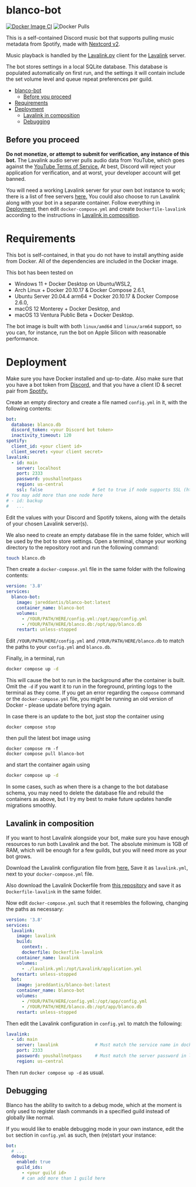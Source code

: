 blanco-bot
===

[![Docker Image CI](https://github.com/jareddantis/blanco-bot/actions/workflows/build-and-push.yml/badge.svg)](https://github.com/jareddantis/blanco-bot/actions/workflows/build-and-push.yml)
![Docker Pulls](https://img.shields.io/docker/pulls/jareddantis/blanco-bot)

This is a self-contained Discord music bot that supports pulling music metadata from Spotify, made with [Nextcord v2](https://nextcord.dev).

Music playback is handled by the [Lavalink.py](https://github.com/Devoxin/Lavalink.py) client for the [Lavalink](https://github.com/freyacodes/Lavalink) server.

The bot stores settings in a local SQLite database. This database is populated automatically on first run, and the settings it will contain include the set volume level and queue repeat preferences per guild.

- [blanco-bot](#blanco-bot)
  - [Before you proceed](#before-you-proceed)
- [Requirements](#requirements)
- [Deployment](#deployment)
  - [Lavalink in composition](#lavalink-in-composition)
  - [Debugging](#debugging)

## Before you proceed

**Do not monetize, or attempt to submit for verification, any instance of this bot.** The Lavalink audio server pulls audio data from YouTube, which goes against the [YouTube Terms of Service.](https://www.youtube.com/t/terms) At best, Discord will reject your application for verification, and at worst, your developer account will get banned.

You will need a working Lavalink server for your own bot instance to work; there is a list of free servers [here.](https://lavalink.darrennathanael.com/) You could also choose to run Lavalink along with your bot in a separate container. Follow everything in [Deployment](#deployment), then edit `docker-compose.yml` and create `Dockerfile-lavalink` according to the instructions in [Lavalink in composition](#lavalink-in-composition).

# Requirements

This bot is self-contained, in that you do not have to install anything aside from Docker. All of the dependencies are included in the Docker image.

This bot has been tested on

- Windows 11 + Docker Desktop on Ubuntu/WSL2,
- Arch Linux + Docker 20.10.17 & Docker Compose 2.6.1,
- Ubuntu Server 20.04.4 arm64 + Docker 20.10.17 & Docker Compose 2.6.0,
- macOS 12 Monterey + Docker Desktop, and
- macOS 13 Ventura Public Beta + Docker Desktop.

The bot image is built with both `linux/amd64` and `linux/arm64` support, so you can, for instance, run the bot on Apple Silicon with reasonable performance.

# Deployment

Make sure you have Docker installed and up-to-date. Also make sure that you have a bot token from [Discord,](https://discord.com/developers/applications) and that you have a client ID & secret pair from [Spotify.](https://developer.spotify.com/dashboard)

Create an empty directory and create a file named `config.yml` in it, with the following contents:

```yaml
bot:
  database: blanco.db
  discord_token: <your Discord bot token>
  inactivity_timeout: 120
spotify:
  client_id: <your client id>
  client_secret: <your client secret>
lavalink:
  - id: main
    server: localhost
    port: 2333
    password: youshallnotpass
    region: us-central
    ssl: false                   # Set to true if node supports SSL (https://, wss://)
# You may add more than one node here
# - id: backup
#   ...
```

Edit the values with your Discord and Spotify tokens, along with the details of your chosen Lavalink server(s).

We also need to create an empty database file in the same folder, which will be used by the bot to store settings. Open a terminal, change your working directory to the repository root and run the following command:

```bash
touch blanco.db
```

Then create a `docker-compose.yml` file in the same folder with the following contents:

```yaml
version: '3.8'
services:
  blanco-bot:
    image: jareddantis/blanco-bot:latest
    container_name: blanco-bot
    volumes:
      - /YOUR/PATH/HERE/config.yml:/opt/app/config.yml
      - /YOUR/PATH/HERE/blanco.db:/opt/app/blanco.db
    restart: unless-stopped
```

Edit `/YOUR/PATH/HERE/config.yml` and `/YOUR/PATH/HERE/blanco.db` to match the paths to your `config.yml` and `blanco.db`.

Finally, in a terminal, run

```bash
docker compose up -d
```

This will cause the bot to run in the background after the container is built. Omit the `-d` if you want it to run in the foreground, printing logs to the terminal as they come. If you get an error regarding the `compose` command or the `docker-compose.yml` file, you might be running an old version of Docker - please update before trying again.

In case there is an update to the bot, just stop the container using

```
docker compose stop
```

then pull the latest bot image using

```
docker compose rm -f
docker compose pull blanco-bot
```

and start the container again using

```bash
docker compose up -d
```

In some cases, such as when there is a change to the bot database schema, you may need to delete the database file and rebuild the containers as above, but I try my best to make future updates handle migrations smoothly.

## Lavalink in composition

If you want to host Lavalink alongside your bot, make sure you have enough resources to run both Lavalink and the bot. The absolute minimum is 1GB of RAM, which will be enough for a few guilds, but you will need more as your bot grows.

Download the Lavalink configuration file from [here.](https://github.com/freyacodes/Lavalink/blob/master/LavalinkServer/application.yml.example) Save it as `lavalink.yml`, next to your `docker-compose.yml` file.

Also download the Lavalink Dockerfile from [this repository](https://github.com/jareddantis/blanco-bot/raw/main/Dockerfile-lavalink) and save it as `Dockerfile-lavalink` in the same folder.

Now edit `docker-compose.yml` such that it resembles the following, changing the paths as necessary:

```yaml
version: '3.8'
services:
  lavalink:
    image: lavalink
    build:
      context: .
      dockerfile: Dockerfile-lavalink
    container_name: lavalink
    volumes:
      - ./lavalink.yml:/opt/Lavalink/application.yml
    restart: unless-stopped
  bot:
    image: jareddantis/blanco-bot:latest
    container_name: blanco-bot
    volumes:
      - /YOUR/PATH/HERE/config.yml:/opt/app/config.yml
      - /YOUR/PATH/HERE/blanco.db:/opt/app/blanco.db
    restart: unless-stopped
```

Then edit the Lavalink configuration in `config.yml` to match the following:

```yaml
lavalink:
  - id: main
    server: lavalink              # Must match the service name in docker-compose.yml
    port: 2333
    password: youshallnotpass     # Must match the server password in lavalink.yml
    region: us-central
```

Then run `docker compose up -d` as usual.

## Debugging

Blanco has the ability to switch to a debug mode, which at the moment is only used to register slash commands in a specified guild instead of globally like normal.

If you would like to enable debugging mode in your own instance, edit the `bot` section in `config.yml` as such, then (re)start your instance:

```yaml
bot:
  # ...
  debug:
    enabled: true
    guild_ids:
      - <your guild id>
      # can add more than 1 guild here
```
